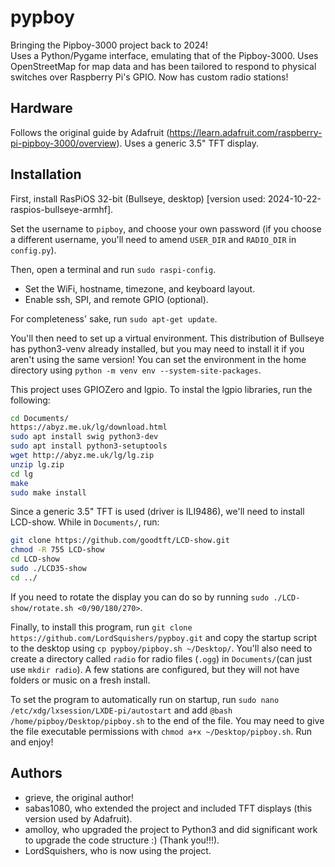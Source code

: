 pypboy
======

Bringing the Pipboy-3000 project back to 2024! <br>
Uses a Python/Pygame interface, emulating that of the Pipboy-3000. Uses OpenStreetMap for map data and has been tailored to respond to physical switches over Raspberry Pi's GPIO. Now has custom radio stations!

## Hardware
Follows the original guide by Adafruit (https://learn.adafruit.com/raspberry-pi-pipboy-3000/overview). Uses a generic 3.5" TFT display.

## Installation
First, install RasPiOS 32-bit (Bullseye, desktop) [version used: 2024-10-22-raspios-bullseye-armhf].

Set the username to `pipboy`, and choose your own password (if you choose a different username, you'll need to amend `USER_DIR` and `RADIO_DIR` in `config.py`).

Then, open a terminal and run `sudo raspi-config`.
- Set the WiFi, hostname, timezone, and keyboard layout.
- Enable ssh, SPI, and remote GPIO (optional).

For completeness' sake, run `sudo apt-get update`.

You'll then need to set up a virtual environment. This distribution of Bullseye has python3-venv already installed, but you may need to install it if you aren't using the same version!
You can set the environment in the home directory using `python -m venv env --system-site-packages`.

This project uses GPIOZero and lgpio. To instal the lgpio libraries, run the following:
```sh
cd Documents/
https://abyz.me.uk/lg/download.html
sudo apt install swig python3-dev
sudo apt install python3-setuptools
wget http://abyz.me.uk/lg/lg.zip
unzip lg.zip
cd lg
make
sudo make install
```

Since a generic 3.5" TFT is used (driver is ILI9486), we'll need to install LCD-show. While in `Documents/`, run:
```sh
git clone https://github.com/goodtft/LCD-show.git
chmod -R 755 LCD-show
cd LCD-show
sudo ./LCD35-show
cd ../
```

If you need to rotate the display you can do so by running `sudo ./LCD-show/rotate.sh <0/90/180/270>`.

Finally, to install this program, run `git clone https://github.com/LordSquishers/pypboy.git` and copy the startup script to the desktop 
using `cp pypboy/pipboy.sh ~/Desktop/`. You'll also need to create a directory called `radio` for radio files (`.ogg`) in `Documents/`(can just use `mkdir radio`). A few stations are configured, but they will not have folders or music on a fresh install.

To set the program to automatically run on startup, run `sudo nano /etc/xdg/lxsession/LXDE-pi/autostart` and add `@bash /home/pipboy/Desktop/pipboy.sh` to the end of the file. You may need to give the file executable permissions with `chmod a+x ~/Desktop/pipboy.sh`. Run and enjoy!
## Authors
- grieve, the original author!
- sabas1080, who extended the project and included TFT displays (this version used by Adafruit).
- amolloy, who upgraded the project to Python3 and did significant work to upgrade the code structure :) (Thank you!!!).
- LordSquishers, who is now using the project.
